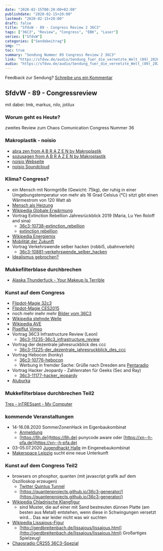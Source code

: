 ```yaml
---
date: "2020-02-15T00:20:00+02:00"
publishdate: "2020-02-15+20:00"
lastmod: "2020-02-15+20:00"
draft: false
title: "SfdvW - 89 - Congress Review 2 36C3"
tags: ["36C3", "Review", "Congress", "EBK", "Laser"]
series: ["SfdvW"]
categories: ["Sendebeitrag"]
img: ""
toc: true
summary: "Sendung Nummer 89 Congress Review 2 36C3"
link: "https://sfdvw.de/audio/Sendung_fuer_die_vernetzte_Welt_(89)_2020_02_15_Congress_Review_2_36C3.mp3"
audio: "https://sfdvw.de/audio/Sendung_fuer_die_vernetzte_Welt_(89)_2020_02_15_Congress_Review_2_36C3.mp3"
---
```


<div align="center" id="example"></div>
<script src="https://cdn.podlove.org/web-player/embed.js"></script>

Feedback zur Sendung?
[Schreibe uns ein Kommentar](mailto:SfdvW@radiocorax.de)

## SfdvW - 89 - Congressreview
mit dabei: tmk, markus, nilo, jotilux

### Worum geht es Heute?
zweites Review zum Chaos Comunication Congress Nummer 36

### Makroplastik - noisio 
* [abra zen from A B R A Z E N by Makroplastik](https://makroplastik.bandcamp.com/track/abra-zen)
* [sozusagen from A B R A Z E N by Makroplastik](https://makroplastik.bandcamp.com/track/sozusagen)
* [noisio Webseite](https://noisio.de/)
* [noisio Soundcloud](https://soundcloud.com/noisio-dd)

### Klima? Congress?
* ein Mensch mit Normgröße (Gewicht: 75kg), der ruhig in einer Umgebungstemperatur von mehr als 16 Grad Celsius (°C) sitzt gibt einen Wärmestrom von 120 Watt ab
* [Mensch als Heizung](https://blog.paradigma.de/koerperwaerme-mensch-als-heizung/)
* [Wikipedia Globale Erwärmung](https://de.wikipedia.org/wiki/Globale_Erw%C3%A4rmung)
* Vortrag Extinction Rebellion Jahresrückblick 2019 (Maria, Lu Yen Roloff and sina)
	* [36c3-10738-extinction_rebellion](https://media.ccc.de/v/36c3-10738-extinction_rebellion)
	* [extinction rebellion](https://extinctionrebellion.de/)
* [Wikipedia Energiemix](https://de.wikipedia.org/wiki/Energiemix)
* [Mobilität der Zukunft](https://www.spiegel.de/thema/mobilitaet_der_zukunft/)
* Vortrag Verkehrswende selber hacken (robbi5, ubahnverleih)
	* [36c3-10881-verkehrswende_selber_hacken](https://media.ccc.de/v/36c3-10881-verkehrswende_selber_hacken)
* [Idealismus gebrochen?](https://www.wertesysteme.de/idealismus/)

### Mukkefilterblase durchbrechen
* [Alaska Thunderfuck - Your Makeup Is Terrible](https://www.youtube.com/watch?v=oqGJ7I75aTE)

### Kunst auf dem Congress
* [Flipdot-Magie 32c3](https://www.youtube.com/watch?v=aPD2DYuzOcI)
* [Flipdot-Magie CES2015](https://www.youtube.com/watch?v=SJU2-1X8kHQ)
* noch mehr mehr mehr [Bilder vom 36C3](https://www.flickriver.com/groups/chaoscomputerclub/pool/)
* [Wikipedia stehnde Welle](https://de.wikipedia.org/wiki/Stehende_Welle)
* [Wikipedia AVE](https://en.wikipedia.org/wiki/Audio-visual_entrainment)
* [Pixelflut Vimeo](https://vimeo.com/92827556)
* Vortrag 36C3 Infrastructure Review (Leon)
	* [36c3-11235-36c3_infrastructure_review](https://media.ccc.de/v/36c3-11235-36c3_infrastructure_review)
* Vortrag der dezentrale jahresruckblick des ccc
	* [36c3-11225-der_dezentrale_jahresruckblick_des_ccc](https://media.ccc.de/v/36c3-11225-der_dezentrale_jahresruckblick_des_ccc)
* Vortrag Hebocon (honky)
	* [36c3-10776-hebocon](https://media.ccc.de/v/36c3-10776-hebocon)
	* Werbung in fremder Sache: Grüße nach Dresden ans [Pentaradio](https://c3d2.de/radio.html) 
* Vortrag Hacker Jeopardy - Zahlenraten für Geeks (Sec and Ray) 
	* [36c3-11177-hacker_jeopardy](https://media.ccc.de/v/36c3-11177-hacker_jeopardy)
* [Aluburka](https://media.ccc.de/search?p=aluburka)

### Mukkefilterblase durchbrechen Teil2
[Tres - inTRESsant - My Computer](https://www.youtube.com/watch?v=t2M5o_LqHFE&t=553s)

### kommende Veranstaltungen
* 14-16.08.2020 SommerZonenHack im Eigenbaukombinat
	* [Anmeldung](https://tickets.eigenbaukombinat.de/ebk/szh2020/)
	* [https://ßh.de](https://ßh.de) punycode aware oder [https://xn--h-pfa.de](https://xn--h-pfa.de)
* 03-05.07.2020 [Jugendhackt Halle](https://jugendhackt.org/event-rueckblick/halle-2019/) im Eingenebaukombinat
* [Makerspace Leipzig](https://makerspace-leipzig.de/) sucht eine neue Unterkunft 

### Kunst auf dem Congress Teil2
* browsers on phosphor, quanten (mit javascript grafik auf dem Oszilloskop erzeugen)
	* [Twitter Quintus Tunnel](https://twitter.com/quintusquanten/status/1205624861411938305)
	* [https://quantenprojects.github.io/36c3-generator/](https://quantenprojects.github.io/36c3-generator/)
* [Wikipedia Chladnische Klangfigur](https://de.wikipedia.org/wiki/Chladnische_Klangfigur)
	* sind Muster, die auf einer mit Sand bestreuten dünnen Platte (am besten aus Metall) entstehen, wenn diese in Schwingungen versetzt wird...  Das war leider nicht was wir suchten
* [Wikipedia Lissajous-Figur](https://de.wikipedia.org/wiki/Lissajous-Figur)
	* [http://gerdbreitenbach.de/lissajous/lissajous.html](http://gerdbreitenbach.de/lissajous/lissajous.html) Großartiges Spielzeug!
* [Chaosradio CR255 36C3-Spezial](https://chaosradio.de/cr255-36c3-spezial) 

<script>
  podlovePlayer('#example', '/blog/sfdvw89.json');
</script>
